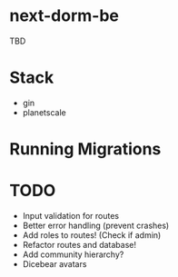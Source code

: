 
# next-dorm-be
TBD

# Stack
- gin
- planetscale

# Running Migrations

# TODO
- Input validation for routes
- Better error handling (prevent crashes)
- Add roles to routes! (Check if admin)
- Refactor routes and database!
- Add community hierarchy?
- Dicebear avatars
